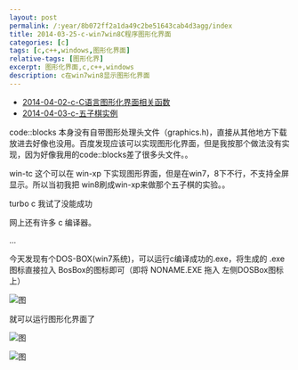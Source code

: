 ```yaml
---
layout: post
permalink: /:year/8b072ff2a1da49c2be51643cab4d3agg/index
title: 2014-03-25-c-win7win8C程序图形化界面
categories: [c]
tags: [c,c++,windows,图形化界面]
relative-tags: [图形化界]
excerpt: 图形化界面,c,c++,windows
description: c在win7win8显示图形化界面
---
```




*  [2014-04-02-c-C语言图形化界面相关函数](https://blog.csdn.net/JKL852qaz/article/details/109348326)
*  [2014-04-03-c-五子棋实例](https://blog.csdn.net/JKL852qaz/article/details/51044455)





code::blocks 本身没有自带图形处理头文件（graphics.h)，直接从其他地方下载放进去好像也没用。百度发现应该可以实现图形化界面，但是我按那个做法没有实现，因为好像我用的code::blocks差了很多头文件。。

win-tc 这个可以在 win-xp 下实现图形界面，但是在win7，8下不行，不支持全屏显示。所以当初我把 win8刷成win-xp来做那个五子棋的实验。。

turbo c 我试了没能成功

网上还有许多 c 编译器。

...



今天发现有个DOS-BOX(win7系统)，可以运行c编译成功的.exe，将生成的 .exe图标直接拉入 BosBox的图标即可（即将 NONAME.EXE 拖入 左侧DOSBox图标上）

![图](https://gitee.com/linxingyang/at-2020-10-02-image/raw/master/image/C-cpp/image/2014-03-25/01.png)

就可以运行图形化界面了

![图](https://gitee.com/linxingyang/at-2020-10-02-image/raw/master/image/C-cpp/image/2014-03-25/02.png)

![图](https://gitee.com/linxingyang/at-2020-10-02-image/raw/master/image/C-cpp/image/2014-03-25/03.png)









